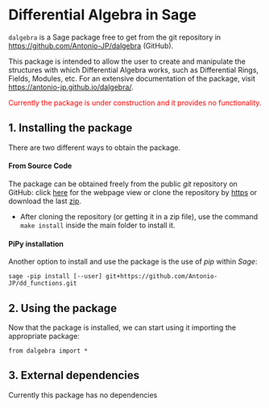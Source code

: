 
# **Differential Algebra in Sage** 

`dalgebra` is a Sage package free to get from the git repository in https://github.com/Antonio-JP/dalgebra (GitHub). 

This package is intended to allow the user to create and manipulate the structures with which Differential Algebra works,
such as Differential Rings, Fields, Modules, etc. For an extensive documentation of the package, visit https://antonio-jp.github.io/dalgebra/.

<font color="red">Currently the package is under construction and it provides no functionality.</font>

## **1. Installing the package**
There are two different ways to obtain the package.

#### **From Source Code**
The package can be obtained freely from the public _git_ repository on GitHub: click [here](https://github.com/Antonio-JP/dalgebra) for the webpage view or clone the repository by [https](https://github.com/Antonio-JP/dalgebra.git) or download the last [zip](https://github.com/Antonio-JP/dalgebra/archive/refs/heads/master.zip).

* After cloning the repository (or getting it in a zip file), use the command `make install` inside the main folder
  to install it.

#### **PiPy installation**
Another option to install and use the package is the use of _pip_ within _Sage_:
  
  `sage -pip install [--user] git+https://github.com/Antonio-JP/dd_functions.git`

## **2. Using the package**
Now that the package is installed, we can start using it importing the appropriate package:

`from dalgebra import *`

## **3. External dependencies**

Currently this package has no dependencies